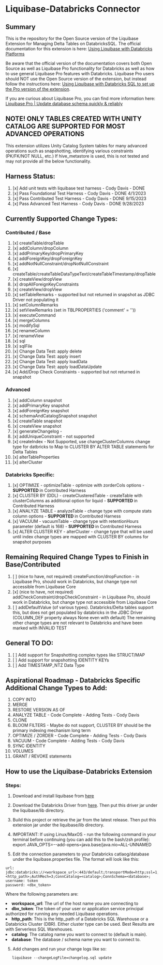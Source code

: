 
# Liquibase-Databricks Connector


## Summary 
This is the repository for the Open Source version of the Liquibase Extension for Managing Delta Tables on DatabricksSQL.
The official documentation for this extension is here: [Using Liquibase with Databricks Platforms](https://docs.liquibase.com/start/tutorials/databricks/home.html)

Be aware that the official version of the documentation covers both Open Source as well as Liquibase Pro functionality for Databricks as well as how to use general Liquibase Pro features with Databricks. Liquibase Pro users should NOT use the Open Source version of the extension, but instead follow the instructions here: [Using Liquibase with Databricks SQL to set up the Pro version of the extension](https://docs.liquibase.com/start/tutorials/databricks/databricks.html).

If you are curious about Liquibase Pro, you can find more information here: [Liquibase Pro | Update database schema quickly & reliably](https://www.liquibase.com/liquibase-pro)


## NOTE! ONLY TABLES CREATED WITH UNITY CATALOG ARE SUPPORTED FOR MOST ADVANCED OPERATIONS
This extension utilizes Unity Catalog System tables for many advanced operations such as snapshotting, identifying various constraints (PK/FK/NOT NULL, etc.)
If hive_metastore is used, this is not tested and may not provide all the below functionality.


## Harness Status: 

1. [x] Add unit tests with liquibase test harness - Cody Davis - DONE
2. [x] Pass Foundational Test Harness - Cody Davis - DONE 4/1/2023
3. [x] Pass Contributed Test Harness - Cody Davis - DONE 9/15/2023
4. [x] Pass Advanced Test Harness - Cody Davis - DONE 9/28/2023


## Currently Supported Change Types:

### Contributed / Base
1. [x] createTable/dropTable 
2. [x] addColumn/dropColumn
3. [x] addPrimaryKey/dropPrimaryKey
4. [x] addForeignKey/dropForeignKey
5. [x] addNotNullConstraint/dropNotNullConstraint
6. [x] createTable/createTableDataTypeText/createTableTimestamp/dropTable
7. [x] createView/dropView
8. [x] dropAllForeignKeyConstraints
9. [x] createView/dropView
10. [x] setTableRemarks - supported but not returned in snapshot as JDBC Driver not populating it
11. [x] setColumnRemarks
12. [x] setViewRemarks (set in TBLPROPERTIES ('comment' = '<comment>'))
13. [x] executeCommand
14. [x] mergeColumns
15. [x] modifySql
16. [x] renameColumn
17. [x] renameView
18. [x] sql
19. [x] sqlFile
20. [x] Change Data Test: apply delete
21. [x] Change Data Test: apply insert
22. [x] Change Data Test: apply loadData
23. [x] Change Data Test: apply loadDataUpdate
24. [x] Add/Drop Check Constraints - supported but not returned in snapshot

### Advanced
1. [x] addColumn snapshot
2. [x] addPrimaryKey snapshot
3. [x] addForeignKey snapshot
4. [x] schemaAndCatalogSnapshot snapshot
5. [x] createTable snapshot
6. [x] createView snapshot
7. [x] generateChangelog -
8. [x] addUniqueConstraint -  not supported
9. [x] createIndex - Not Supported, use changeClusterColumns change type for datbricks to Map to CLUSTER BY ALTER TABLE statements for Delta Tables
10. [x] alterTableProperties
11. [x] alterCluster

### Databricks Specific:
1. [x] OPTIMIZE - optimizeTable - optimize with zorderCols options - <b> SUPPORTED </b> in Contributed Harness
2. [x] CLUSTER BY (DDL) - createClusteredTable - createTable with clusterColumns as additional option for liquid - <b> SUPPORTED </b> in Contributed Harness
3. [x] ANALYZE TABLE - analyzeTable - change type with compute stats column options - <b> SUPPORTED </b> in Contributed Harness
4. [x] VACUUM - vacuumTable - change type with retentionHours parameter (default is 168) - <b> SUPPORTED </b> in Contributed Harness
5. [x] ALTER CLUSTER KEY - alterCluster - change type that will be used until index change types are mapped with CLUSTER BY columns for snapshot purposes


## Remaining Required Change Types to Finish in Base/Contributed
1. [ ] (nice to have, not required) createFunction/dropFunction - in Liquibase Pro, should work in Databricks, but change type not accessible from Liquibase Core
2. [x] (nice to have, not required) addCheckConstraint/dropCheckConstraint - in Liquibase Pro, should work in Databricks, but change type not accessible from Liquibase Core
3. [ ] addDefaultValue (of various types). Databricks/Delta tables support this, but does not get populated by databricks in the JDBC Driver (COLUMN_DEF property always None even with default)
The remaining other change types are not relevant to Databricks and have been marked with INVALID TEST


## General TO DO:
1. [ ] Add support for Snapshotting complex types like STRUCT/MAP
2. [ ] Add support for snapshotting IDENTITY KEYs
3. [ ] Add TIMESTAMP_NTZ Data Type

## Aspirational Roadmap - Databricks Specific Additional Change Types to Add: 

1. COPY INTO
2. MERGE
3. RESTORE VERSION AS OF
4. ANALYZE TABLE - Code Complete - Adding Tests - Cody Davis
5. CLONE
6. BLOOM FILTERS - Maybe do not support, CLUSTER BY should be the primary indexing mechanism long term
7. OPTIMIZE / ZORDER - Code Complete - Adding Tests - Cody Davis
8. VACUUM - Code Complete - Adding Tests - Cody Davis
9. SYNC IDENTITY
10. VOLUMES
11. GRANT / REVOKE statements


## How to use the Liquibase-Databricks Extension

### Steps: 

1. Download and install liquibase from [here](https://docs.liquibase.com/start/install/home.html)

2. Download the Databricks Driver from [here](https://www.databricks.com/spark/jdbc-drivers-download). 
Then put this driver jar under the liquibase/lib directory. 

3. Build this project or retrieve the jar from the latest release. 
Then put this extension jar under the liquibase/lib directory. 

4. IMPORTANT: If using Linux/MaxOS - run the following command in your terminal before continuing (you can add this to the bash/zsh profile):
   export JAVA_OPTS=--add-opens=java.base/java.nio=ALL-UNNAMED

5. Edit the connection parameters to your Databricks catlaog/database under the liquibase.properties file. The format will look like this:

```
url: jdbc:databricks://<workspace_url>:443/default;transportMode=http;ssl=1;httpPath=<http_path>;AuthMech=3;ConnCatalog=<catalog>;ConnSchema=<database>; 
username: token
password: <dbx_token>
```

Where the following parameters are: 
<li> <b>workspace_url</b>: The url of the host name you are connecting to</li>
<li> <b>dbx_token</b>: The token of your user or application service principal authorized for running any needed Liquibase operations.</li>
<li> <b>http_path</b>: This is the http_path of a Databricks SQL Warehouse or a Databricks Cluster (DBR). Either cluster type can be used. Best Results are with Serverless SQL Warehouses. </li>
<li> <b>catalog</b>: The catalog name you want to connect to (default is main). </li>
<li> <b>database</b>: The database / schema name you want to connect to. </li>



5. Add changes and run your change logs like so:
```
   liquibase --changeLogFile=changelog.sql update
```

